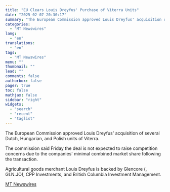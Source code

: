 ```yaml
---
title: "EU Clears Louis Dreyfus' Purchase of Viterra Units"
date: "2025-02-07 20:30:17"
summary: "The European Commission approved Louis Dreyfus' acquisition of several Dutch, Hungarian, and Polish units of Viterra. The commission said Friday the deal is not expected to raise competition concerns due to the companies' minimal combined market share following the transaction. Agricultural goods merchant Louis Dreyfus is backed by Glencore (,..."
categories:
  - "MT Newswires"
lang:
  - "en"
translations:
  - "en"
tags:
  - "MT Newswires"
menu: ""
thumbnail: ""
lead: ""
comments: false
authorbox: false
pager: true
toc: false
mathjax: false
sidebar: "right"
widgets:
  - "search"
  - "recent"
  - "taglist"
---
```


The European Commission approved Louis Dreyfus' acquisition of several Dutch, Hungarian, and Polish units of Viterra.

The commission said Friday the deal is not expected to raise competition concerns due to the companies' minimal combined market share following the transaction.

Agricultural goods merchant Louis Dreyfus is backed by Glencore (, GLN.JO), CPP Investments, and British Columbia Investment Management.

[MT Newswires](https://www.tradingview.com/news/mtnewswires.com:20250207:G2465193:0/)
